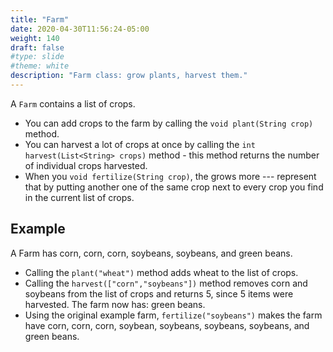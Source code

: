 ```yaml
---
title: "Farm"
date: 2020-04-30T11:56:24-05:00
weight: 140
draft: false
#type: slide
#theme: white
description: "Farm class: grow plants, harvest them."
---
```


A `Farm` contains a list of crops. 

* You can add crops to the farm by
calling the `void plant(String crop)` method. 
* You can harvest a lot of
crops at once by calling the `int harvest(List<String> crops)`
method - this method returns the number of individual crops
harvested. 
* When you `void fertilize(String crop)`, the grows more ---
represent that by putting another one of the same crop next to every
crop you find in the current list of crops.

## Example

A Farm has corn, corn, corn, soybeans, soybeans, and green
beans.

* Calling the `plant("wheat")` method adds wheat to the list of
crops. 
* Calling the `harvest(["corn","soybeans"])` method removes corn
and soybeans from the list of crops and returns 5, since 5 items were
harvested. The farm now has: green beans.
* Using the original example farm, `fertilize("soybeans")` makes the
    farm have corn, corn, corn, soybean, soybeans, soybeans, soybeans, and
    green beans. 



